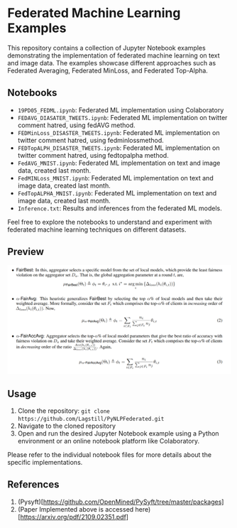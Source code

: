 # Federated Machine Learning Examples

This repository contains a collection of Jupyter Notebook examples demonstrating the implementation of federated machine learning on text and image data. The examples showcase different approaches such as Federated Averaging, Federated MinLoss, and Federated Top-Alpha.

## Notebooks

- `19PD05_FEDML.ipynb`: Federated ML implementation using Colaboratory
- `FEDAVG_DIASATER_TWEETS.ipynb`: Federated ML implementation on twitter comment hatred, using fedAVG method.
- `FEDMinLoss_DISASTER_TWEETS.ipynb`: Federated ML implementation on twitter comment hatred, using fedminlossmethod.
- `FEDTopALPH_DISASTER_TWEETS.ipynb`: Federated ML implementation on twitter comment hatred, using fedtopalpha method.
- `FedAVG_MNIST.ipynb`: Federated ML implementation on text and image data, created last month.
- `FedMINLoss_MNIST.ipynb`: Federated ML implementation on text and image data, created last month.
- `FedTopALPHA_MNIST.ipynb`: Federated ML implementation on text and image data, created last month.
- `Inference.txt`: Results and inferences from the federated ML models.

Feel free to explore the notebooks to understand and experiment with federated machine learning techniques on different datasets.

## Preview
![image](https://github.com/Lagstill/PyNLPFederated/blob/main/Methods.png)

## Usage

1. Clone the repository: `git clone https://github.com/Lagstill/PyNLPFederated.git`
2. Navigate to the cloned repository
3. Open and run the desired Jupyter Notebook example using a Python environment or an online notebook platform like Colaboratory.

Please refer to the individual notebook files for more details about the specific implementations.

## References

1. (Pysyft)[https://github.com/OpenMined/PySyft/tree/master/packages]
2. (Paper Implemented above is accessed here)[https://arxiv.org/pdf/2109.02351.pdf]

